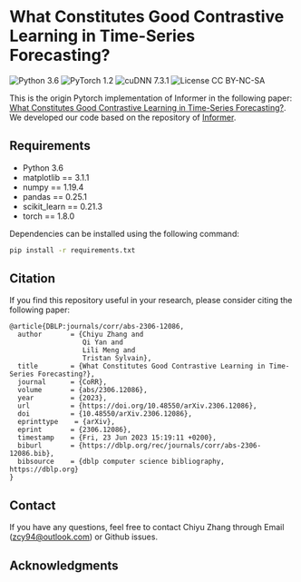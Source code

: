 # What Constitutes Good Contrastive Learning in Time-Series Forecasting?
![Python 3.6](https://img.shields.io/badge/python-3.6-green.svg?style=plastic)
![PyTorch 1.2](https://img.shields.io/badge/PyTorch%20-%23EE4C2C.svg?style=plastic)
![cuDNN 7.3.1](https://img.shields.io/badge/cudnn-7.3.1-green.svg?style=plastic)
![License CC BY-NC-SA](https://img.shields.io/badge/license-CC_BY--NC--SA--green.svg?style=plastic)

This is the origin Pytorch implementation of Informer in the following paper: 
[What Constitutes Good Contrastive Learning in Time-Series Forecasting?](https://arxiv.org/abs/2306.12086). We developed our code based on the repository of [Informer](https://github.com/zhouhaoyi/Informer2020). 

## Requirements 

- Python 3.6
- matplotlib == 3.1.1
- numpy == 1.19.4
- pandas == 0.25.1
- scikit_learn == 0.21.3
- torch == 1.8.0

Dependencies can be installed using the following command:
```bash
pip install -r requirements.txt
```

## <span id="citelink">Citation</span>
If you find this repository useful in your research, please consider citing the following paper:

```
@article{DBLP:journals/corr/abs-2306-12086,
  author       = {Chiyu Zhang and
                  Qi Yan and
                  Lili Meng and
                  Tristan Sylvain},
  title        = {What Constitutes Good Contrastive Learning in Time-Series Forecasting?},
  journal      = {CoRR},
  volume       = {abs/2306.12086},
  year         = {2023},
  url          = {https://doi.org/10.48550/arXiv.2306.12086},
  doi          = {10.48550/arXiv.2306.12086},
  eprinttype    = {arXiv},
  eprint       = {2306.12086},
  timestamp    = {Fri, 23 Jun 2023 15:19:11 +0200},
  biburl       = {https://dblp.org/rec/journals/corr/abs-2306-12086.bib},
  bibsource    = {dblp computer science bibliography, https://dblp.org}
}
```

## Contact
If you have any questions, feel free to contact Chiyu Zhang through Email (zcy94@outlook.com) or Github issues. 
## Acknowledgments

